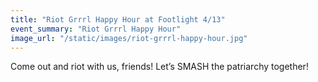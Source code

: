 ```yaml
---
title: "Riot Grrrl Happy Hour at Footlight 4/13"
event_summary: "Riot Grrrl Happy Hour"
image_url: "/static/images/riot-grrrl-happy-hour.jpg"
---
```


Come out and riot with us, friends! Let&rsquo;s SMASH the patriarchy together!
